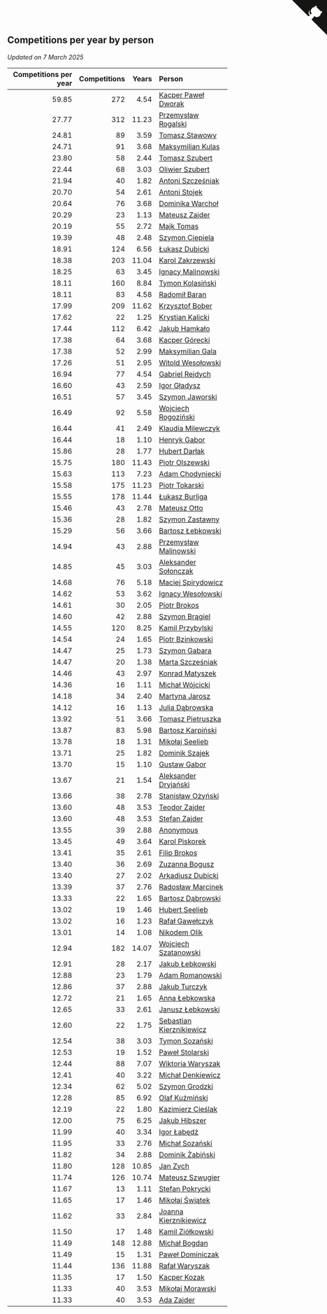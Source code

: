 ## Competitions per year by person

*Updated on  7 March 2025*

| Competitions per year | Competitions | Years | Person |
| ---: | ---: | ---: | :--- |
| 59.85 | 272 | 4.54 | [Kacper Paweł Dworak](https://www.worldcubeassociation.org/persons/2020DWOR01) |
| 27.77 | 312 | 11.23 | [Przemysław Rogalski](https://www.worldcubeassociation.org/persons/2013ROGA02) |
| 24.81 | 89 | 3.59 | [Tomasz Stawowy](https://www.worldcubeassociation.org/persons/2021STAW01) |
| 24.71 | 91 | 3.68 | [Maksymilian Kulas](https://www.worldcubeassociation.org/persons/2021KULA02) |
| 23.80 | 58 | 2.44 | [Tomasz Szubert](https://www.worldcubeassociation.org/persons/2022SZUB02) |
| 22.44 | 68 | 3.03 | [Oliwier Szubert](https://www.worldcubeassociation.org/persons/2022SZUB01) |
| 21.94 | 40 | 1.82 | [Antoni Szcześniak](https://www.worldcubeassociation.org/persons/2023SZCZ04) |
| 20.70 | 54 | 2.61 | [Antoni Stojek](https://www.worldcubeassociation.org/persons/2022STOJ03) |
| 20.64 | 76 | 3.68 | [Dominika Warchoł](https://www.worldcubeassociation.org/persons/2021WARC01) |
| 20.29 | 23 | 1.13 | [Mateusz Zajder](https://www.worldcubeassociation.org/persons/2024ZAJD01) |
| 20.19 | 55 | 2.72 | [Majk Tomas](https://www.worldcubeassociation.org/persons/2022TOMA05) |
| 19.39 | 48 | 2.48 | [Szymon Ciepiela](https://www.worldcubeassociation.org/persons/2022CIEP01) |
| 18.91 | 124 | 6.56 | [Łukasz Dubicki](https://www.worldcubeassociation.org/persons/2018DUBI01) |
| 18.38 | 203 | 11.04 | [Karol Zakrzewski](https://www.worldcubeassociation.org/persons/2014ZAKR01) |
| 18.25 | 63 | 3.45 | [Ignacy Malinowski](https://www.worldcubeassociation.org/persons/2021MALI02) |
| 18.11 | 160 | 8.84 | [Tymon Kolasiński](https://www.worldcubeassociation.org/persons/2016KOLA02) |
| 18.11 | 83 | 4.58 | [Radomił Baran](https://www.worldcubeassociation.org/persons/2020BARA02) |
| 17.99 | 209 | 11.62 | [Krzysztof Bober](https://www.worldcubeassociation.org/persons/2013BOBE01) |
| 17.62 | 22 | 1.25 | [Krystian Kalicki](https://www.worldcubeassociation.org/persons/2023KALI10) |
| 17.44 | 112 | 6.42 | [Jakub Hamkało](https://www.worldcubeassociation.org/persons/2018HAMK01) |
| 17.38 | 64 | 3.68 | [Kacper Górecki](https://www.worldcubeassociation.org/persons/2021GORE01) |
| 17.38 | 52 | 2.99 | [Maksymilian Gala](https://www.worldcubeassociation.org/persons/2022GALA01) |
| 17.26 | 51 | 2.95 | [Witold Wesołowski](https://www.worldcubeassociation.org/persons/2022WESO01) |
| 16.94 | 77 | 4.54 | [Gabriel Rejdych](https://www.worldcubeassociation.org/persons/2020REJD01) |
| 16.60 | 43 | 2.59 | [Igor Gładysz](https://www.worldcubeassociation.org/persons/2022GLAD01) |
| 16.51 | 57 | 3.45 | [Szymon Jaworski](https://www.worldcubeassociation.org/persons/2021JAWO01) |
| 16.49 | 92 | 5.58 | [Wojciech Rogoziński](https://www.worldcubeassociation.org/persons/2019ROGO04) |
| 16.44 | 41 | 2.49 | [Klaudia Milewczyk](https://www.worldcubeassociation.org/persons/2022MILE05) |
| 16.44 | 18 | 1.10 | [Henryk Gabor](https://www.worldcubeassociation.org/persons/2024GABO02) |
| 15.86 | 28 | 1.77 | [Hubert Darłak](https://www.worldcubeassociation.org/persons/2023DARL03) |
| 15.75 | 180 | 11.43 | [Piotr Olszewski](https://www.worldcubeassociation.org/persons/2013OLSZ02) |
| 15.63 | 113 | 7.23 | [Adam Chodyniecki](https://www.worldcubeassociation.org/persons/2017CHOD02) |
| 15.58 | 175 | 11.23 | [Piotr Tokarski](https://www.worldcubeassociation.org/persons/2013TOKA01) |
| 15.55 | 178 | 11.44 | [Łukasz Burliga](https://www.worldcubeassociation.org/persons/2013BURL01) |
| 15.46 | 43 | 2.78 | [Mateusz Otto](https://www.worldcubeassociation.org/persons/2022OTTO01) |
| 15.36 | 28 | 1.82 | [Szymon Zastawny](https://www.worldcubeassociation.org/persons/2023ZAST01) |
| 15.29 | 56 | 3.66 | [Bartosz Łebkowski](https://www.worldcubeassociation.org/persons/2021LEBK01) |
| 14.94 | 43 | 2.88 | [Przemysław Malinowski](https://www.worldcubeassociation.org/persons/2022MALI01) |
| 14.85 | 45 | 3.03 | [Aleksander Sołonczak](https://www.worldcubeassociation.org/persons/2022SOLO01) |
| 14.68 | 76 | 5.18 | [Maciej Spirydowicz](https://www.worldcubeassociation.org/persons/2020SPIR01) |
| 14.62 | 53 | 3.62 | [Ignacy Wesołowski](https://www.worldcubeassociation.org/persons/2021WESO01) |
| 14.61 | 30 | 2.05 | [Piotr Brokos](https://www.worldcubeassociation.org/persons/2023BROK01) |
| 14.60 | 42 | 2.88 | [Szymon Brągiel](https://www.worldcubeassociation.org/persons/2022BRAG03) |
| 14.55 | 120 | 8.25 | [Kamil Przybylski](https://www.worldcubeassociation.org/persons/2016PRZY01) |
| 14.54 | 24 | 1.65 | [Piotr Bzinkowski](https://www.worldcubeassociation.org/persons/2023BZIN01) |
| 14.47 | 25 | 1.73 | [Szymon Gabara](https://www.worldcubeassociation.org/persons/2023GABA01) |
| 14.47 | 20 | 1.38 | [Marta Szcześniak](https://www.worldcubeassociation.org/persons/2023SZCZ07) |
| 14.46 | 43 | 2.97 | [Konrad Matyszek](https://www.worldcubeassociation.org/persons/2022MATY02) |
| 14.36 | 16 | 1.11 | [Michał Wójcicki](https://www.worldcubeassociation.org/persons/2024WOJC01) |
| 14.18 | 34 | 2.40 | [Martyna Jarosz](https://www.worldcubeassociation.org/persons/2022JARO01) |
| 14.12 | 16 | 1.13 | [Julia Dąbrowska](https://www.worldcubeassociation.org/persons/2024DABR01) |
| 13.92 | 51 | 3.66 | [Tomasz Pietruszka](https://www.worldcubeassociation.org/persons/2021PIET01) |
| 13.87 | 83 | 5.98 | [Bartosz Karpiński](https://www.worldcubeassociation.org/persons/2019KARP03) |
| 13.78 | 18 | 1.31 | [Mikołaj Seelieb](https://www.worldcubeassociation.org/persons/2023SEEL04) |
| 13.71 | 25 | 1.82 | [Dominik Szajek](https://www.worldcubeassociation.org/persons/2023SZAJ01) |
| 13.70 | 15 | 1.10 | [Gustaw Gabor](https://www.worldcubeassociation.org/persons/2024GABO01) |
| 13.67 | 21 | 1.54 | [Aleksander Dryjański](https://www.worldcubeassociation.org/persons/2023DRYJ01) |
| 13.66 | 38 | 2.78 | [Stanisław Ożyński](https://www.worldcubeassociation.org/persons/2022OZYN01) |
| 13.60 | 48 | 3.53 | [Teodor Zajder](https://www.worldcubeassociation.org/persons/2021ZAJD03) |
| 13.60 | 48 | 3.53 | [Stefan Zajder](https://www.worldcubeassociation.org/persons/2021ZAJD02) |
| 13.55 | 39 | 2.88 | [Anonymous](https://www.worldcubeassociation.org/persons/2022ANON03) |
| 13.45 | 49 | 3.64 | [Karol Piskorek](https://www.worldcubeassociation.org/persons/2021PISK01) |
| 13.41 | 35 | 2.61 | [Filip Brokos](https://www.worldcubeassociation.org/persons/2022BROK03) |
| 13.40 | 36 | 2.69 | [Zuzanna Bogusz](https://www.worldcubeassociation.org/persons/2022BOGU01) |
| 13.40 | 27 | 2.02 | [Arkadiusz Dubicki](https://www.worldcubeassociation.org/persons/2023DUBI01) |
| 13.39 | 37 | 2.76 | [Radosław Marcinek](https://www.worldcubeassociation.org/persons/2022MARC05) |
| 13.33 | 22 | 1.65 | [Bartosz Dąbrowski](https://www.worldcubeassociation.org/persons/2023DABR07) |
| 13.02 | 19 | 1.46 | [Hubert Seelieb](https://www.worldcubeassociation.org/persons/2023SEEL02) |
| 13.02 | 16 | 1.23 | [Rafał Gawełczyk](https://www.worldcubeassociation.org/persons/2023GAWE01) |
| 13.01 | 14 | 1.08 | [Nikodem Olik](https://www.worldcubeassociation.org/persons/2024OLIK01) |
| 12.94 | 182 | 14.07 | [Wojciech Szatanowski](https://www.worldcubeassociation.org/persons/2011SZAT01) |
| 12.91 | 28 | 2.17 | [Jakub Łebkowski](https://www.worldcubeassociation.org/persons/2023LEBK01) |
| 12.88 | 23 | 1.79 | [Adam Romanowski](https://www.worldcubeassociation.org/persons/2023ROMA10) |
| 12.86 | 37 | 2.88 | [Jakub Turczyk](https://www.worldcubeassociation.org/persons/2022TURC02) |
| 12.72 | 21 | 1.65 | [Anna Łebkowska](https://www.worldcubeassociation.org/persons/2023LEBK04) |
| 12.65 | 33 | 2.61 | [Janusz Łebkowski](https://www.worldcubeassociation.org/persons/2022LEBK01) |
| 12.60 | 22 | 1.75 | [Sebastian Kierznikiewicz](https://www.worldcubeassociation.org/persons/2023KIER02) |
| 12.54 | 38 | 3.03 | [Tymon Sozański](https://www.worldcubeassociation.org/persons/2022SOZA01) |
| 12.53 | 19 | 1.52 | [Paweł Stolarski](https://www.worldcubeassociation.org/persons/2023STOL04) |
| 12.44 | 88 | 7.07 | [Wiktoria Waryszak](https://www.worldcubeassociation.org/persons/2018WARY01) |
| 12.41 | 40 | 3.22 | [Michał Denkiewicz](https://www.worldcubeassociation.org/persons/2021DENK01) |
| 12.34 | 62 | 5.02 | [Szymon Grodzki](https://www.worldcubeassociation.org/persons/2020GROD01) |
| 12.28 | 85 | 6.92 | [Olaf Kuźmiński](https://www.worldcubeassociation.org/persons/2018KUZM02) |
| 12.19 | 22 | 1.80 | [Kazimierz Cieślak](https://www.worldcubeassociation.org/persons/2023CIES01) |
| 12.00 | 75 | 6.25 | [Jakub Hibszer](https://www.worldcubeassociation.org/persons/2018HIBS01) |
| 11.99 | 40 | 3.34 | [Igor Łabędź](https://www.worldcubeassociation.org/persons/2021LABE01) |
| 11.95 | 33 | 2.76 | [Michał Sozański](https://www.worldcubeassociation.org/persons/2022SOZA02) |
| 11.82 | 34 | 2.88 | [Dominik Żabiński](https://www.worldcubeassociation.org/persons/2022ZABI01) |
| 11.80 | 128 | 10.85 | [Jan Zych](https://www.worldcubeassociation.org/persons/2014ZYCH01) |
| 11.74 | 126 | 10.74 | [Mateusz Szwugier](https://www.worldcubeassociation.org/persons/2014SZWU01) |
| 11.67 | 13 | 1.11 | [Stefan Pokrycki](https://www.worldcubeassociation.org/persons/2024POKR01) |
| 11.65 | 17 | 1.46 | [Mikołaj Świątek](https://www.worldcubeassociation.org/persons/2023SWIA01) |
| 11.62 | 33 | 2.84 | [Joanna Kierznikiewicz](https://www.worldcubeassociation.org/persons/2022KIER01) |
| 11.50 | 17 | 1.48 | [Kamil Ziółkowski](https://www.worldcubeassociation.org/persons/2023ZIOL01) |
| 11.49 | 148 | 12.88 | [Michał Bogdan](https://www.worldcubeassociation.org/persons/2012BOGD01) |
| 11.49 | 15 | 1.31 | [Paweł Dominiczak](https://www.worldcubeassociation.org/persons/2023DOMI21) |
| 11.44 | 136 | 11.88 | [Rafał Waryszak](https://www.worldcubeassociation.org/persons/2013WARY01) |
| 11.35 | 17 | 1.50 | [Kacper Kozak](https://www.worldcubeassociation.org/persons/2023KOZA05) |
| 11.33 | 40 | 3.53 | [Mikołaj Morawski](https://www.worldcubeassociation.org/persons/2021MORA01) |
| 11.33 | 40 | 3.53 | [Ada Zajder](https://www.worldcubeassociation.org/persons/2021ZAJD01) |


<a href="https://github.com/maxidragon/wca_statistics_pl" class="github-corner" aria-label="View source on Github"><svg width="80" height="80" viewBox="0 0 250 250" style="fill:#151513; color:#fff; position: absolute; top: 0; border: 0; right: 0;" aria-hidden="true"><path d="M0,0 L115,115 L130,115 L142,142 L250,250 L250,0 Z"></path><path d="M128.3,109.0 C113.8,99.7 119.0,89.6 119.0,89.6 C122.0,82.7 120.5,78.6 120.5,78.6 C119.2,72.0 123.4,76.3 123.4,76.3 C127.3,80.9 125.5,87.3 125.5,87.3 C122.9,97.6 130.6,101.9 134.4,103.2" fill="currentColor" style="transform-origin: 130px 106px;" class="octo-arm"></path><path d="M115.0,115.0 C114.9,115.1 118.7,116.5 119.8,115.4 L133.7,101.6 C136.9,99.2 139.9,98.4 142.2,98.6 C133.8,88.0 127.5,74.4 143.8,58.0 C148.5,53.4 154.0,51.2 159.7,51.0 C160.3,49.4 163.2,43.6 171.4,40.1 C171.4,40.1 176.1,42.5 178.8,56.2 C183.1,58.6 187.2,61.8 190.9,65.4 C194.5,69.0 197.7,73.2 200.1,77.6 C213.8,80.2 216.3,84.9 216.3,84.9 C212.7,93.1 206.9,96.0 205.4,96.6 C205.1,102.4 203.0,107.8 198.3,112.5 C181.9,128.9 168.3,122.5 157.7,114.1 C157.9,116.9 156.7,120.9 152.7,124.9 L141.0,136.5 C139.8,137.7 141.6,141.9 141.8,141.8 Z" fill="currentColor" class="octo-body"></path></svg></a><style>.github-corner:hover .octo-arm{animation:octocat-wave 560ms ease-in-out}@keyframes octocat-wave{0%,100%{transform:rotate(0)}20%,60%{transform:rotate(-25deg)}40%,80%{transform:rotate(10deg)}}@media (max-width:500px){.github-corner:hover .octo-arm{animation:none}.github-corner .octo-arm{animation:octocat-wave 560ms ease-in-out}}</style>

